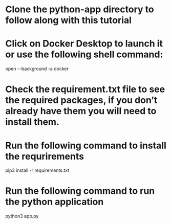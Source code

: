 # Clone the python-app directory to follow along with this tutorial

# Click on Docker Desktop to launch it or use the following shell command:

open --background -a docker 

# Check the requirement.txt file to see the required packages, if you don’t already have them you will need to install them.
# Run the following command to install the requrirements

pip3 install -r requirements.txt

# Run the following command to run the python application

python3 app.py
